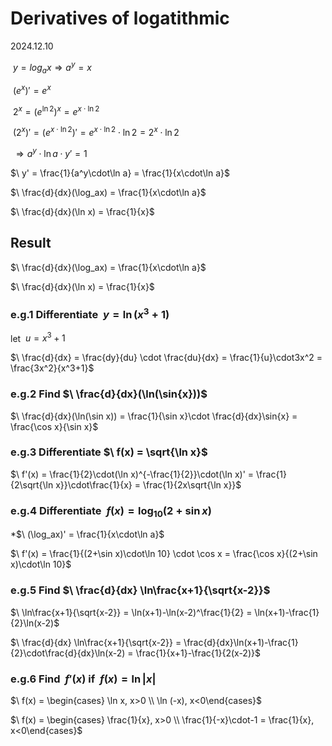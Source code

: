 # Derivatives of logatithmic

2024.12.10

$\ y = log_ax\Rightarrow a^y = x$

$\ (e^x)' = e^x$

$\ 2^x = (e^{\ln2})^x = e^{x\cdot\ln2}$

$\ (2^x)' = (e^{x\cdot\ln2})' = e^{x\cdot\ln2}\cdot\ln2 = 2^x\cdot\ln2$

$\ \Rightarrow a^y\cdot\ln a\cdot y' = 1$

$\ y' = \frac{1}{a^y\cdot\ln a} = \frac{1}{x\cdot\ln a}$

$\ \frac{d}{dx}(\log_ax) = \frac{1}{x\cdot\ln a}$

$\ \frac{d}{dx}(\ln x) = \frac{1}{x}$

## Result

$\ \frac{d}{dx}(\log_ax) = \frac{1}{x\cdot\ln a}$

$\ \frac{d}{dx}(\ln x) = \frac{1}{x}$

### e.g.1 Differentiate $\ y = \ln(x^3+1)$

let $\ u = x^3+1$

$\ \frac{d}{dx} = \frac{dy}{du} \cdot \frac{du}{dx} = \frac{1}{u}\cdot3x^2 = \frac{3x^2}{x^3+1}$

### e.g.2 Find $\ \frac{d}{dx}(\ln(\sin{x}))$

$\ \frac{d}{dx}(\ln(\sin x)) = \frac{1}{\sin x}\cdot \frac{d}{dx}\sin{x} = \frac{\cos x}{\sin x}$

### e.g.3 Differentiate $\ f(x) = \sqrt{\ln x}$

$\ f'(x) = \frac{1}{2}\cdot(\ln x)^{-\frac{1}{2}}\cdot(\ln x)' = \frac{1}{2\sqrt{\ln x}}\cdot\frac{1}{x} = \frac{1}{2x\sqrt{\ln x}}$

### e.g.4 Differentiate $\ f(x) = \log_{10}(2+\sin x)$

*$\ (\log_ax)' = \frac{1}{x\cdot\ln a}$

$\ f'(x) = \frac{1}{(2+\sin x)\cdot\ln 10} \cdot \cos x = \frac{\cos x}{(2+\sin x)\cdot\ln 10}$

### e.g.5 Find $\ \frac{d}{dx} \ln\frac{x+1}{\sqrt{x-2}}$

$\ \ln\frac{x+1}{\sqrt{x-2}} = \ln(x+1)-\ln(x-2)^\frac{1}{2} = \ln(x+1)-\frac{1}{2}\ln(x-2)$

$\ \frac{d}{dx} \ln\frac{x+1}{\sqrt{x-2}} = \frac{d}{dx}\ln(x+1)-\frac{1}{2}\cdot\frac{d}{dx}\ln(x-2) = \frac{1}{x+1}-\frac{1}{2(x-2)}$

### e.g.6 Find $\ f'(x)$ if $\ f(x) = \ln|x|$

$\ f(x) = \begin{cases} \ln x, x>0 \\ \ln (-x), x<0\end{cases}$

$\ f(x) = \begin{cases} \frac{1}{x}, x>0 \\ \frac{1}{-x}\cdot-1 = \frac{1}{x}, x<0\end{cases}$
